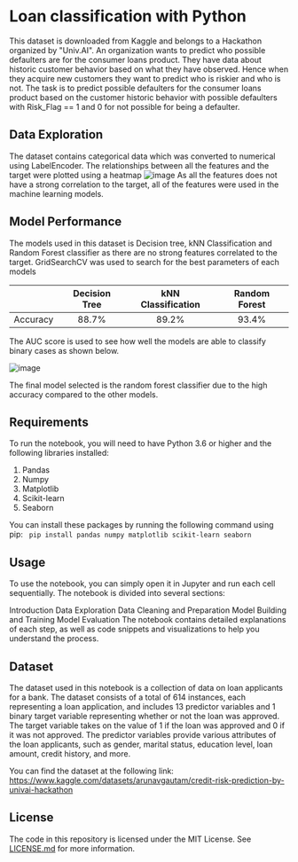 # Loan classification with Python

This dataset is downloaded from Kaggle and belongs to a Hackathon organized by "Univ.AI". An organization wants to predict who possible defaulters are for the consumer loans product. They have data about historic customer behavior based on what they have observed. Hence when they acquire new customers they want to predict who is riskier and who is not. The task is to predict possible defaulters for the consumer loans product based on the customer historic behavior with possible defaulters with Risk_Flag == 1 and 0 for not possible for being a defaulter.

## Data Exploration
The dataset contains categorical data which was converted to numerical using LabelEncoder. The relationships between all the features and the target were plotted using a heatmap 
![image](https://user-images.githubusercontent.com/85885666/233009809-8488ee00-ccf0-48f3-a5b9-dec42ef4f5e3.png)
As all the features does not have a strong correlation to the target, all of the features were used in the machine learning models.

## Model Performance
The models used in this dataset is Decision tree, kNN Classification and Random Forest classifier as there are no strong features correlated to the target.
GridSearchCV was used to search for the best parameters of each models 

|                | Decision Tree | kNN Classification | Random Forest | 
|:--------------:|:-------------------:|:------------------:|:----------:|
|    Accuracy    |         88.7%         |         89.2%        |     93.4%    |

The AUC score is used to see how well the models are able to classify binary cases as shown below.

![image](https://user-images.githubusercontent.com/85885666/233018459-0c68add1-25d8-424c-a3e7-ea33c909e90e.png)

The final model selected is the random forest classifier due to the high accuracy compared to the other models.


## Requirements
To run the notebook, you will need to have Python 3.6 or higher and the following libraries installed:

<ol>
  <li>Pandas</li>
  <li>Numpy</li>
  <li>Matplotlib</li>
  <li>Scikit-learn</li>
  <li>Seaborn</li>
</ol>

You can install these packages by running the following command using pip:
<code>
pip install pandas numpy matplotlib scikit-learn seaborn
</code>

## Usage
To use the notebook, you can simply open it in Jupyter and run each cell sequentially. The notebook is divided into several sections:

Introduction
Data Exploration
Data Cleaning and Preparation
Model Building and Training
Model Evaluation
The notebook contains detailed explanations of each step, as well as code snippets and visualizations to help you understand the process.

## Dataset
The dataset used in this notebook is a collection of data on loan applicants for a bank. The dataset consists of a total of 614 instances, each representing a loan application, and includes 13 predictor variables and 1 binary target variable representing whether or not the loan was approved. The target variable takes on the value of 1 if the loan was approved and 0 if it was not approved. The predictor variables provide various attributes of the loan applicants, such as gender, marital status, education level, loan amount, credit history, and more.

You can find the dataset at the following link: https://www.kaggle.com/datasets/arunavgautam/credit-risk-prediction-by-univai-hackathon

## License
The code in this repository is licensed under the MIT License. See [LICENSE.md](LICENSE.md) for more information.
